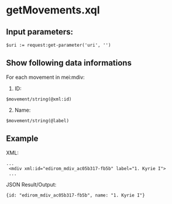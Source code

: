 # getMovements.xql
## Input parameters:
```
$uri := request:get-parameter('uri', '')
```
## Show following data informations
For each movement in mei:mdiv:
1. ID:
```
$movement/string(@xml:id)
```

2. Name:
```
$movement/string(@label)
```
## Example
XML:
``` 
...
 <mdiv xml:id="edirom_mdiv_ac05b317-fb5b" label="1. Kyrie I">
 ...
``` 
JSON Result/Output: 
```            
{id: "edirom_mdiv_ac05b317-fb5b", name: "1. Kyrie I"}


